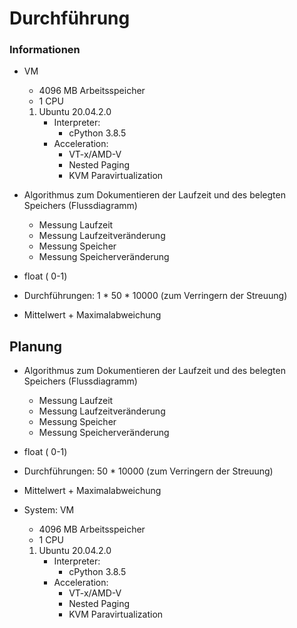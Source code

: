 # Durchführung

### Informationen

- VM
    - 4096 MB Arbeitsspeicher
    - 1 CPU 

    1. Ubuntu 20.04.2.0
        - Interpreter: 
            - cPython 3.8.5
        - Acceleration: 
            - VT-x/AMD-V
            - Nested Paging
            - KVM Paravirtualization

- Algorithmus zum Dokumentieren der Laufzeit und des belegten Speichers
(Flussdiagramm)
    - Messung Laufzeit
    - Messung Laufzeitveränderung
    - Messung Speicher
    - Messung Speicherveränderung

- float ( 0-1)

- Durchführungen: 1 * 50 * 10000 (zum Verringern der Streuung)
- Mittelwert + Maximalabweichung

## Planung 

- Algorithmus zum Dokumentieren der Laufzeit und des belegten Speichers
(Flussdiagramm)
    - Messung Laufzeit
    - Messung Laufzeitveränderung
    - Messung Speicher
    - Messung Speicherveränderung

- float ( 0-1)

- Durchführungen: 50 * 10000 (zum Verringern der Streuung)

- Mittelwert + Maximalabweichung

- System: VM
    - 4096 MB Arbeitsspeicher
    - 1 CPU 

    1. Ubuntu 20.04.2.0
        - Interpreter: 
            - cPython 3.8.5
        - Acceleration: 
            - VT-x/AMD-V
            - Nested Paging
            - KVM Paravirtualization